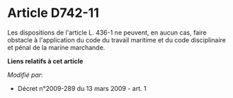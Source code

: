# Article D742-11

Les dispositions de l'article L. 436-1 ne peuvent, en aucun cas, faire obstacle à l'application du code du travail maritime
et du code disciplinaire et pénal de la marine marchande.

**Liens relatifs à cet article**

_Modifié par_:

  - Décret n°2009-289 du 13 mars 2009 - art. 1
